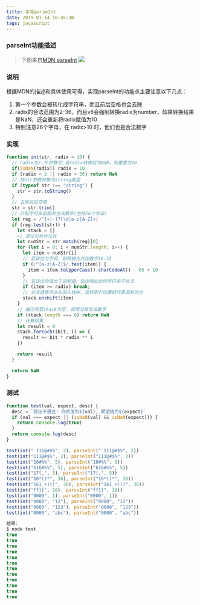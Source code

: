 ```yaml
---
title: 手写parseInt
date: 2019-01-14 16:45:30
tags: javascript
---
```


### parseInt功能描述
> 下图来自[MDN parseInt](https://developer.mozilla.org/zh-CN/docs/Web/JavaScript/Reference/Global_Objects/parseInt)
>![](https://ws1.sinaimg.cn/large/005tsFX0ly1fz67ts9un6j30hq0f0dii.jpg)

<!-- more -->

### 说明
根据MDN的描述和具体使用可得，实现parseInt的功能点主要注意以下几点：

1. 第一个参数会被转化成字符串，而且前后空格也会去除
2. radix的合法范围为2-36，而且v8会强制转换radix为number，如果转换结果是NaN，还会重新将radix赋值为10
3. 特别注意26个字母，在 radix>10 时，他们也是合法数字

### 实现
```javascript
function int(str, radix = 10) {
  // radix为2-36的数字,若radix转换后为NaN，则重置为10
  if(isNaN(radix)) radix = 10
  if (radix < 2 || radix > 36) return NaN
  // 将str参数转换为string类型
  if (typeof str !== "string") {
    str = str.toString()
  }
  // 去除前后空格
  str = str.trim()
  // 匹配字符串前面的合法数字(包括26个字母)
  let reg = /^[+|-]?[\d|a-z|A-Z]+/
  if (reg.test(str)) {
    let stack = []
    // 逐位分析合法性
    let numStr = str.match(reg)[0]
    for (let i = 0; i < numStr.length; i++) {
      let item = numStr[i]
      // 若该位为字母，则转换为对应数字10-35
      if (/^[a-z|A-Z]$/.test(item)) {
        item = item.toUpperCase().charCodeAt() - 65 + 10
      }
      // 若该位的值大于进制值，则说明此后的字符串不合法
      if (item >= radix) break;
      // 合法值依次从头加入栈中，这样索引位置就代表进制次方
      stack.unshift(item)
    }
    // 遍历完若stack为空，说明没有合法数字
    if (stack.length === 0) return NaN
    // 计算结果
    let result = 0
    stack.forEach((bit, i) => {
      result += bit * radix ** i
    })

    return result
  }

  return NaN
}
```

### 测试
```javascript
function test(val, expect, desc) {
  desc = `验证不通过! 你的值为${val}, 期望值为${expect}`
  if (val === expect || (isNaN(val) && isNaN(expect))) {
    return console.log(true)
  }
  return console.log(desc)
}

test(int(" 111@#$%", 2), parseInt(" 111@#$%", 2))
test(int("111@#$%", 2), parseInt("111@#$%", 2))
test(int("16#%%", 5), parseInt("16#%%", 5))
test(int("616#%%", 5), parseInt("616#%%", 5))
test(int("17[,", 5), parseInt("17[,", 5))
test(int("16*()*", 36), parseInt("16*()*", 36))
test(int("161_+)()", 36), parseInt("161_+)()", 36))
test(int("ff}}", 16), parseInt("ff}}", 16))
test(int("0000", 1), parseInt("0000", 1))
test(int("0000", "12"), parseInt("0000", "12"))
test(int("0000", "123"), parseInt("0000", "123"))
test(int("0000", "abc"), parseInt("0000", "abc"))

结果:
$ node test
true
true
true
true
true
true
true
true
true
true
true
true
```
